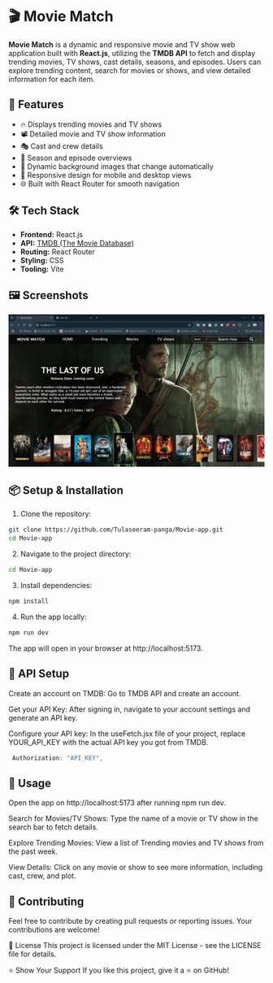 # 🎬 Movie Match

**Movie Match** is a dynamic and responsive movie and TV show web application built with **React.js**, utilizing the **TMDB API** to fetch and display trending movies, TV shows, cast details, seasons, and episodes. Users can explore trending content, search for movies or shows, and view detailed information for each item.

## 🚀 Features

- 🔥 Displays trending movies and TV shows
- 📽️ Detailed movie and TV show information
- 🎭 Cast and crew details
- 📅 Season and episode overviews
- 🎨 Dynamic background images that change automatically
- 📱 Responsive design for mobile and desktop views
- 🌐 Built with React Router for smooth navigation

## 🛠️ Tech Stack

- **Frontend:** React.js
- **API:** [TMDB (The Movie Database)](https://www.themoviedb.org/documentation/api)
- **Routing:** React Router
- **Styling:** CSS
- **Tooling:** Vite

## 🖼️ Screenshots

![Movie Match Screenshot](screenshot.png)

## 📦 Setup & Installation

1. Clone the repository:

```bash
git clone https://github.com/Tulaseeram-panga/Movie-app.git
cd Movie-app
```

2. Navigate to the project directory:

```bash
cd Movie-app
```

3. Install dependencies:

```bash
npm install
```

4. Run the app locally:

```bash
npm run dev
```


The app will open in your browser at http://localhost:5173.


## 🔑 API Setup

Create an account on TMDB: Go to TMDB API and create an account.

Get your API Key: After signing in, navigate to your account settings and generate an API key.

Configure your API key: In the useFetch.jsx file of your project, replace YOUR_API_KEY with the actual API key you got from TMDB.

```javascript
 Authorization: "API_KEY",
```

## 🚀 Usage

Open the app on http://localhost:5173 after running npm run dev.

Search for Movies/TV Shows: Type the name of a movie or TV show in the search bar to fetch details.

Explore Trending Movies: View a list of Trending movies and TV shows from the past week.

View Details: Click on any movie or show to see more information, including cast, crew, and plot.


## 🤝 Contributing
Feel free to contribute by creating pull requests or reporting issues. Your contributions are welcome!

📜 License
This project is licensed under the MIT License - see the LICENSE file for details.


⭐ Show Your Support
If you like this project, give it a ⭐ on GitHub!


